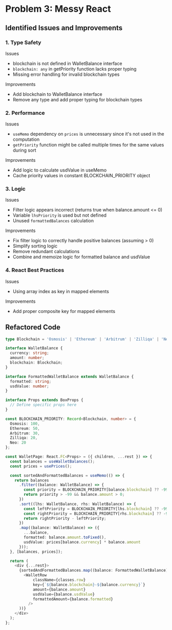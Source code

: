 # Problem 3: Messy React

## Identified Issues and Improvements

### 1. Type Safety
Issues
- blockchain is not defined in WalletBalance interface
- `blockchain: any` in getPriority function lacks proper typing
- Missing error handling for invalid blockchain types

Improvements
- Add blockchain to WalletBalance interface
- Remove any type and add proper typing for blockchain types

### 2. Performance
Issues
- `useMemo` dependency on `prices` is unnecessary since it's not used in the computation
- `getPriority` function might be called multiple times for the same values during sort

Improvements
- Add logic to calculate usdValue in useMemo
- Cache priority values in constant BLOCKCHAIN_PRIORITY object

### 3. Logic
Issues
- Filter logic appears incorrect (returns true when balance.amount <= 0)
- Variable `lhsPriority` is used but not defined
- Unused `formattedBalances` calculation

Improvements
- Fix filter logic to correctly handle positive balances (assuming > 0)
- Simplify sorting logic
- Remove redundant calculations
- Combine and memoize logic for formatted balance and usdValue

### 4. React Best Practices
Issues
- Using array index as key in mapped elements

Improvements
- Add proper composite key for mapped elements

## Refactored Code

```typescript
type Blockchain = 'Osmosis' | 'Ethereum' | 'Arbitrum' | 'Zilliqa' | 'Neo';

interface WalletBalance {
  currency: string;
  amount: number;
  blockchain: Blockchain;
}

interface FormattedWalletBalance extends WalletBalance {
  formatted: string;
  usdValue: number;
}

interface Props extends BoxProps {
  // Define specific props here
}

const BLOCKCHAIN_PRIORITY: Record<Blockchain, number> = {
  Osmosis: 100,
  Ethereum: 50,
  Arbitrum: 30,
  Zilliqa: 20,
  Neo: 20
};

const WalletPage: React.FC<Props> = ({ children, ...rest }) => {
  const balances = useWalletBalances();
  const prices = usePrices();

  const sortedAndFormattedBalances = useMemo(() => {
    return balances
      .filter((balance: WalletBalance) => {
        const priority = BLOCKCHAIN_PRIORITY[balance.blockchain] ?? -99;
        return priority > -99 && balance.amount > 0;
      })
      .sort((lhs: WalletBalance, rhs: WalletBalance) => {
        const leftPriority = BLOCKCHAIN_PRIORITY[lhs.blockchain] ?? -99;
        const rightPriority = BLOCKCHAIN_PRIORITY[rhs.blockchain] ?? -99;
        return rightPriority - leftPriority;
      })
      .map((balance: WalletBalance) => ({
        ...balance,
        formatted: balance.amount.toFixed(),
        usdValue: prices[balance.currency] * balance.amount
      }));
  }, [balances, prices]);

  return (
    <div {...rest}>
      {sortedAndFormattedBalances.map((balance: FormattedWalletBalance) => (
        <WalletRow 
            className={classes.row}
            key={`${balance.blockchain}-${balance.currency}`}
            amount={balance.amount}
            usdValue={balance.usdValue}
            formattedAmount={balance.formatted}
          />
      ))}
    </div>
  );
};
```
